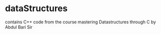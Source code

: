 # dataStructures
contains C++ code from the course mastering Datastructures through C by Abdul Bari Sir
